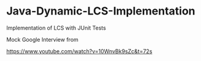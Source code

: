 # Java-Dynamic-LCS-Implementation
Implementation of LCS with JUnit Tests

Mock Google Interview from

https://www.youtube.com/watch?v=10WnvBk9sZc&t=72s
